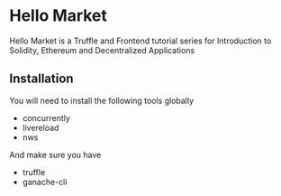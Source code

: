 # Hello Market

Hello Market is a Truffle and Frontend tutorial series for Introduction to Solidity, Ethereum and Decentralized Applications

## Installation

You will need to install the following tools globally
- concurrently
- livereload
- nws

And make sure you have
- truffle
- ganache-cli

